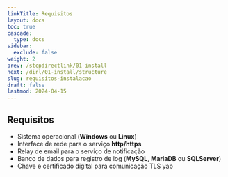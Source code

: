 ```yaml
---
linkTitle: Requisitos
layout: docs
toc: true
cascade:
  type: docs
sidebar:
  exclude: false
weight: 2
prev: /stcpdirectlink/01-install
next: /dirl/01-install/structure
slug: requisitos-instalacao
draft: false
lastmod: 2024-04-15
---
```

## Requisitos

- Sistema operacional (**Windows** ou **Linux**)
- Interface de rede para o serviço **http/https**
- Relay de email para o serviço de notificação
- Banco de dados para registro de log (**MySQL**, **MariaDB** ou **SQLServer**)
- Chave e certificado digital para comunicação TLS yab
